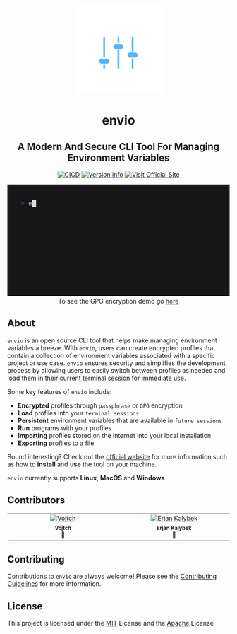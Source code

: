 <!-- <h1 align="center">
<img src="assets/logo/cover.png" alt="envio Logo" width="600">
</h1> -->

<div align="center">
        <img
          src="assets/icon-color.svg"
          width="200px"
        />
        <h1
        >
          envio
        </h1>
      </div>

<div align="center">
<h2 align="center">A Modern And Secure CLI Tool For Managing Environment Variables</h2>

[![CICD](https://github.com/humblepenguinn/envio/actions/workflows/CICD.yml/badge.svg)](https://github.com/humblepenguinn/envio/workflows/CICD.yml)
[![Version info](https://img.shields.io/crates/v/envio.svg)](https://crates.io/crates/envio)
[![Visit Official Site](https://img.shields.io/badge/Visit-Official%20Site-blue)](https://envio-cli.github.io/home)


</div>

<div align='center'><img alt="Demo" src="assets/envio-passphrase-final.gif" width="600" />
</div>

<div align='center'>To see the GPG encryption demo go <a href="https://github.com/envio-cli/envio/blob/main/assets/envio-gpg-final.gif">here</a></div>

## About

`envio` is an open source CLI tool that helps make managing environment variables a breeze. With `envio`, users can create encrypted profiles that contain a collection of environment variables associated with a specific project or use case. `envio` ensures security and simplifies the development process by allowing users to easily switch between profiles as needed and load them in their current terminal session for immediate use.

Some key features of `envio` include:

- **Encrypted** profiles through `passphrase` or `GPG` encryption
- **Load** profiles into your `terminal sessions`
- **Persistent** environment variables that are available in `future sessions`
- **Run** programs with your profiles
- **Importing** profiles stored on the internet into your local installation
- **Exporting** profiles to a file

Sound interesting? Check out the [official website](https://envio-cli.github.io/home) for more information such as how to **install** and **use** the tool on your machine.

`envio` currently supports **Linux**, **MacOS** and **Windows**

## Contributors

<!-- ALL-CONTRIBUTORS-LIST:START - Do not remove or modify this section -->
<!-- prettier-ignore-start -->
<!-- markdownlint-disable -->
<table>
  <tbody>
    <tr>
      <td align="center" valign="top" width="14.28%"><a href="https://github.com/Vojtch159"><img src="https://avatars.githubusercontent.com/u/73985038?v=4?s=100" width="100px;" alt="Vojtch"/><br /><sub><b>Vojtch</b></sub></a><br /><a href="https://github.com/humblepenguinn/envio/commits?author=Vojtch159" title="Documentation">📖</a></td>
      <td align="center" valign="top" width="14.28%"><a href="https://github.com/erjanmx"><img src="https://avatars.githubusercontent.com/u/4899432?v=4?s=100" width="100px;" alt="Erjan Kalybek"/><br /><sub><b>Erjan Kalybek</b></sub></a><br /><a href="https://github.com/humblepenguinn/envio/commits?author=erjanmx" title="Documentation">📖</a></td>
    </tr>
  </tbody>
</table>

<!-- markdownlint-restore -->
<!-- prettier-ignore-end -->

<!-- ALL-CONTRIBUTORS-LIST:END -->
<!-- prettier-ignore-start -->
<!-- markdownlint-disable -->

<!-- markdownlint-restore -->
<!-- prettier-ignore-end -->

<!-- ALL-CONTRIBUTORS-LIST:END -->

## Contributing

Contributions to `envio` are always welcome! Please see the [Contributing Guidelines](CONTRIBUTING.md) for more information.

## License

This project is licensed under the [MIT](LICENSE-MIT) License and the [Apache](LICENSE-APACHE) License
